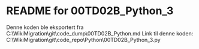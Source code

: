 # README for 00TD02B_Python_3
Denne koden ble eksportert fra C:\WikiMigration\git\code_dump\00TD02B_Python.md
Link til denne koden: C:\WikiMigration\git\code_repo\Python\00TD02B_Python_3.py
